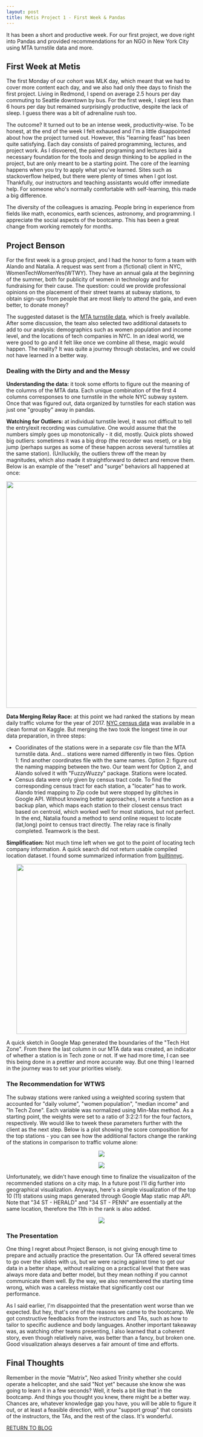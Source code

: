 ```yaml
---
layout: post
title: Metis Project 1 - First Week & Pandas
---
```



It has been a short and productive week. For our first project, we dove right into Pandas and provided recommendations for an NGO in New York City using MTA turnstile data and more.

## First Week at Metis
The first Monday of our cohort was MLK day, which meant that we had to cover more content each day, and we also had only thee days to finish the first project. Living in Redmond, I spend on average 2.5 hours per day commuting to Seattle downtown by bus. For the first week, I slept less than 6 hours per day but remained surprisingly productive, despite the lack of sleep. I guess there was a bit of adrenaline rush too.
  
The outcome? It turned out to be an intense week, productivity-wise. To be honest, at the end of the week I felt exhaused and I'm a little disappointed about how the project turned out. However, this "learning feast" has been quite satisfying. Each day consists of paired programming, lectures, and project work. As I disvoered, the paired programing and lectures laid a necessary foundation for the tools and design thinking to be applied in the project, but are only meant to be a starting point. The core of the learning happens when you try to apply what you've learned. Sites such as stackoverflow helped, but there were plenty of times when I got lost. Thankfully, our instructors and teaching assistants would offer immediate help. For someone who's normally comfortable with self-learning, this made a big difference.   

The diversity of the colleagues is amazing. People bring in experience from fields like math, economics, earth sciences, astronomy, and programming. I appreciate the social aspects of the bootcamp. This has been a great change from working remotely for months.
## Project Benson  

For the first week is a group project, and I had the honor to form a team with Alando and Natalia. A request was sent from a (fictional) client in NYC, WomenTechWomenYes(WTWY). They have an annual gala at the beginning of the summer, both for publicity of women in technology and for fundraising for their cause. The question: could we provide professional opinions on the placement of their street teams at subway stations, to obtain sign-ups from people that are most likely to attend the gala, and even better, to donate money?
  
The suggested dataset is the [MTA turnstile data](http://web.mta.info/developers/turnstile.html), which is freely available. After some discussion, the team also selected two additional datasets to add to our analysis: demographics such as women population and income level, and the locations of tech companies in NYC. In an ideal world, we were good to go and it felt like once we combine all these, magic would happen. The reality? It was quite a journey through obstacles, and we could not have learned in a better way.

### Dealing with the Dirty and and the Messy
**Understanding the data:** it took some efforts to figure out the meaning of the columns of the MTA data. Each unique combination of the first 4 columns corresponses to one turnstile in the whole NYC subway system. Once that was figured out, data organized by turnstiles for each station was just one "groupby" away in pandas. 
  
**Watching for Outliers:** at individual turnstile level, it was not difficult to tell the entry/exit recording was cumulative. One would assume that the numbers simply goes up monotonically - it did, mostly. Quick plots showed big outliers: sometimes it was a big drop (the recorder was reset), or a big jump (perhaps surges as some of these happen across several turnstiles at the same station). (Un)luckily, the outliers threw off the mean by magnitudes, which also made it straightforward to detect and remove them. Below is an example of the "reset" and "surge" behaviors all happened at once:  
<p align="center"><img src="../../Liang_Metis/Project_1/MTA_cleaning.png" width="600" align="center"></p>
  
**Data Merging Relay Race:** at this point we had ranked the stations by mean daily traffic volume for the year of 2017. [NYC census data](https://www.kaggle.com/muonneutrino/new-york-city-census-data/data) was available in a clean format on Kaggle. But merging the two took the longest time in our data preparation, in three steps:
* Cooridinates of the stations were in a separate csv file than the MTA turnstile data. And... stations were named differently in two files. Option 1: find another coordinates file with the same names. Option 2: figure out the naming mapping between the two. Our team went for Option 2, and Alando solved it with "FuzzyWuzzy" package. Stations were located.
* Census data were only given by census tract code. To find the corresponding census tract for each station, a "locater" has to work. Alando tried mapping to Zip code but were stopped by glitches in Google API. Without knowing better approaches, I wrote a function as a backup plan, which maps each station to their closest census tract based on centroid, which worked well for most stations, but not perfect. In the end, Natalia found a method to send online request to locate (lat,long) point to census tract directly. The relay race is finally completed. Teamwork is the best.  

**Simplification:**   Not much time left when we got to the point of locating tech company information. A quick search did not return usable compiled location dataset. I found some summarized information from [builtinnyc](https://www.builtinnyc.com/2016/12/13/big-tech-companies-nyc-locations).  
<p align="center"><img src="../../Liang_Metis/Project_1/tech_location.png" width="450"></p>
  
A quick sketch in Google Map generated the boundaries of the "Tech Hot Zone". From there the last column in our MTA data was created, an indicator of whether a station is in Tech zone or not. If we had more time, I can see this being done in a prettier and more accurate way. But one thing I learned in the journey was to set your priorities wisely.

### The Recommendation for WTWS
The subway stations were ranked using a weighted scoring system that accounted for "daily volume", "women population", "median income" and "In Tech Zone". Each variable was normalized using Min-Max method. As a starting point, the weights were set to a ratio of 3:2:2:1 for the four factors, respectively. We would like to tweek these parameters further with the client as the next step. Below is a plot showing the score composition for the top stations - you can see how the additional factors change the ranking of the stations in comparison to traffic volume alone:  
<p align="center"><img src="../../Liang_Metis/Project_1/top_stations.png"></p>
<p align="center"><img src="../../Liang_Metis/Project_1/score_chart.png"></p>
    
Unfortunately, we didn't have enough time to finalize the visualizaiton of the recommended stations on a city map. In a future post I'll dig further into geographical visualization. Anyways, here's a simple visualization of the top 10 (11) stations using maps generated through Google Map static map API. Note that "34 ST - HERALD" and "34 ST - PENN" are essentially at the same location, therefore the 11th in the rank is also added.  
<p align="center"><img src="../../Liang_Metis/Project_1/station_map.png"></p>

### The Presentation
One thing I regret about Project Benson, is not giving enough time to prepare and actually practice the presentation. Our TA offered several times to go over the slides with us, but we were racing against time to get our data in a better shape, without realizing on a practical level that there was always more data and better model, but they mean nothing if you cannot communicate them well. By the way, we also remembered the starting time wrong, which was a careless mistake that significantly cost our performance. 
  
As I said earlier, I'm disappointed that the presentation went worse than we expected. But hey, that's one of the reasons we came to the bootcamp. We got constructive feedbacks from the instructors and TAs, such as how to tailor to specific audience and body languages. Another important takeaway was, as watching other teams presenting, I also learned that a coherent story, even though relatively naive, was better than a fancy, but broken one. Good visualization always deserves a fair amount of time and efforts.

## Final Thoughts
  
Remember in the movie "Matrix", Neo asked Trinity whether she could operate a helicopter, and she said "Not yet" because she know she was going to learn it in a few seconds? Well, it feels a bit like that in the bootcamp. And things you thought you knew, there might be a better way. Chances are, whatever knowledge gap you have, you will be able to figure it out, or at least a feasible direction, with your "support group" that consists of the instructors, the TAs, and the rest of the class. It's wonderful.

[RETURN TO BLOG](../)